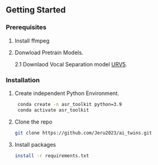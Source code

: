 <!-- GETTING STARTED -->
## Getting Started

### Prerequisites
1. Install ffmpeg
   
2. Donwload Pretrain Models.
   
   2.1 Downlaod Vocal Separation model [URV5](https://www.icloud.com.cn/iclouddrive/0bekRKDiJXboFhbfm3lM2fVbA#UVR5_Weights).


### Installation
1. Create independent Python Environment.
   ```sh    
    conda create -n asr_toolkit python=3.9
    conda activate asr_toolkit
   ```
2. Clone the repo
   ```sh
   git clone https://github.com/Jeru2023/ai_twins.git
   ```
3. Install packages
   ```sh
   install -r requirements.txt
   ```
